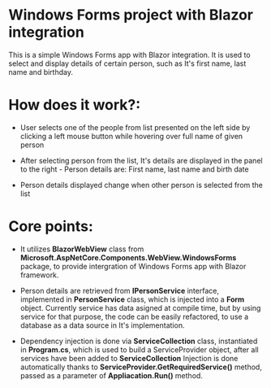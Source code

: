 <h1>Windows Forms project with Blazor integration</h1>

This is a simple Windows Forms app with Blazor integration. It is used to select and display details of certain person, such as It's first name, last name and birthday.

<h1>How does it work?:</h1>

- User selects one of the people from list presented on the left side by clicking a left mouse button while hovering over full name of given person

- After selecting person from the list, It's details are displayed in the panel to the right - Person details are: First name, last name and birth date

- Person details displayed change when other person is selected from the list

<h1>Core points:</h1>

- It utilizes <b>BlazorWebView</b> class from <b>Microsoft.AspNetCore.Components.WebView.WindowsForms</b> package, to provide intergration of Windows Forms app with Blazor framework.

- Person details are retrieved from <b>IPersonService</b> interface, implemented in <b>PersonService</b> class, which is injected into a <b>Form</b> object. Currently service has data asigned at compile time, but by using service for that purpose, the code can be easily refactored, to use a database as a data source in It's implementation.

- Dependency injection is done via <b>ServiceCollection</b> class, instantiated in <b>Program.cs</b>, which is used to build a ServiceProvider object, after all services have been added to <b>ServiceCollection</b> Injection is done automatically thanks to <b>ServiceProvider.GetRequiredService()</b> method, passed as a parameter of <b>Appliacation.Run()</b> method.